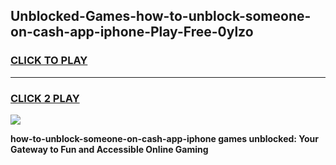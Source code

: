 
## Unblocked-Games-how-to-unblock-someone-on-cash-app-iphone-Play-Free-0ylzo
<h3>
<a href="https://premium76.site?title=how-to-unblock-someone-on-cash-app-iphone&ref=20M">CLICK TO PLAY</a></h3>
<hr>

<h3>
<a href="https://premium76.site?title=how-to-unblock-someone-on-cash-app-iphone&ref=20M">CLICK 2 PLAY</a>
  
</h3>

<a href="https://premium76.site?title=how-to-unblock-someone-on-cash-app-iphone&ref=19M"><img src="https://clearcache.store/games.png"></a>


**how-to-unblock-someone-on-cash-app-iphone games unblocked: Your Gateway to Fun and Accessible Online Gaming**
